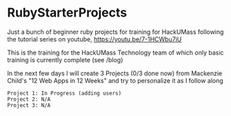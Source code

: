# RubyStarterProjects
Just a bunch of beginner ruby projects for training for HackUMass following the tutorial series on youtube, https://youtu.be/7-1HCWbu7iU

This is the training for the HackUMass Technology team 
of which only basic training is currently complete (see /blog)

In the next few days I will create 3 Projects (0/3 done now) from Mackenzie Child's "12 Web Apps in 12 Weeks" and try to personalize it as I follow along
```
Project 1: In Progress (adding users)
Project 2: N/A
Project 3: N/A
```